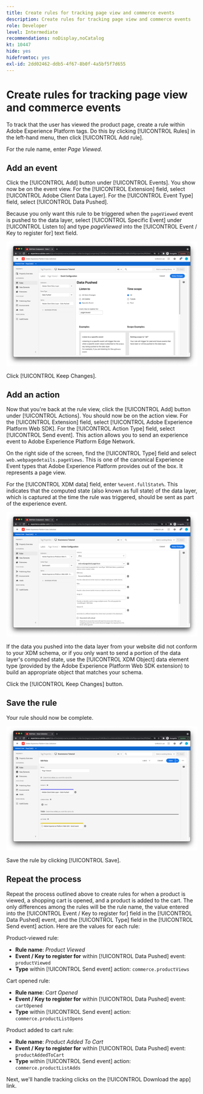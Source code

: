 ```yaml
---
title: Create rules for tracking page view and commerce events
description: Create rules for tracking page view and commerce events
role: Developer
level: Intermediate
recommendations: noDisplay,noCatalog
kt: 10447
hide: yes
hidefromtoc: yes
exl-id: 2dd02462-ddb5-4f67-8b0f-4a5bf5f7d655
---
```

# Create rules for tracking page view and commerce events

To track that the user has viewed the product page, create a rule within Adobe Experience Platform tags. Do this by clicking [!UICONTROL Rules] in the left-hand menu, then click [!UICONTROL Add rule].

For the rule name, enter _Page Viewed_.

## Add an event

Click the [!UICONTROL Add] button under [!UICONTROL Events]. You show now be on the event view. For the [!UICONTROL Extension] field, select [!UICONTROL Adobe Client Data Layer]. For the [!UICONTROL Event Type] field, select [!UICONTROL Data Pushed].

Because you only want this rule to be triggered when the `pageViewed` event is pushed to the data layer, select [!UICONTROL Specific Event] under [!UICONTROL Listen to] and type _pageViewed_ into the [!UICONTROL Event / Key to register for] text field.

![Page viewed event](../../../assets/implementation-strategy/page-viewed-event.png)

Click [!UICONTROL Keep Changes].

## Add an action

Now that you're back at the rule view, click the [!UICONTROL Add] button under [!UICONTROL Actions]. You should now be on the action view. For the [!UICONTROL Extension] field, select [!UICONTROL Adobe Experience Platform Web SDK]. For the [!UICONTROL Action Type] field, select [!UICONTROL Send event]. This action allows you to send an experience event to Adobe Experience Platform Edge Network.

On the right side of the screen, find the [!UICONTROL Type] field and select `web.webpagedetails.pageViews`. This is one of the canonical Experience Event types that Adobe Experience Platform provides out of the box. It represents a page view.

For the [!UICONTROL XDM data] field, enter `%event.fullState%`. This indicates that the computed state (also known as full state) of the data layer, which is captured at the time the rule was triggered, should be sent as part of the experience event.

![Page viewed action](../../../assets/implementation-strategy/page-viewed-action.png)

If the data you pushed into the data layer from your website did not conform to your XDM schema, or if you only want to send a portion of the data layer's computed state, use the [!UICONTROL XDM Object] data element type (provided by the Adobe Experience Platform Web SDK extension) to build an appropriate object that matches your schema.

Click the [!UICONTROL Keep Changes] button.

## Save the rule

Your rule should now be complete.

![Page viewed rule](../../../assets/implementation-strategy/page-viewed-rule.png)

Save the rule by clicking [!UICONTROL Save].

## Repeat the process

Repeat the process outlined above to create rules for when a product is viewed, a shopping cart is opened, and a product is added to the cart. The only differences among the rules will be the rule name, the value entered into the [!UICONTROL Event / Key to register for] field in the [!UICONTROL Data Pushed] event, and the [!UICONTROL Type] field in the [!UICONTROL Send event] action. Here are the values for each rule:

Product-viewed rule:

* **Rule name**: _Product Viewed_
* **Event / Key to register for** within [!UICONTROL Data Pushed] event: `productViewed`
* **Type** within [!UICONTROL Send event] action: `commerce.productViews`

Cart opened rule:

* **Rule name**: _Cart Opened_
* **Event / Key to register for** within [!UICONTROL Data Pushed] event: `cartOpened`
* **Type** within [!UICONTROL Send event] action: `commerce.productListOpens`

Product added to cart rule:

* **Rule name**: _Product Added To Cart_
* **Event / Key to register for** within [!UICONTROL Data Pushed] event: `productAddedToCart`
* **Type** within [!UICONTROL Send event] action: `commerce.productListAdds` 

Next, we'll handle tracking clicks on the [!UICONTROL Download the app] link.
